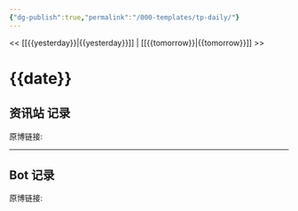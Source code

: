 ```yaml
---
{"dg-publish":true,"permalink":"/000-templates/tp-daily/"}
---
```



<< [[{{yesterday}}\|{{yesterday}}]] | [[{{tomorrow}}\|{{tomorrow}}]] >>
# {{date}}

## 资讯站 记录

原博链接: 



---
## Bot 记录

原博链接: 